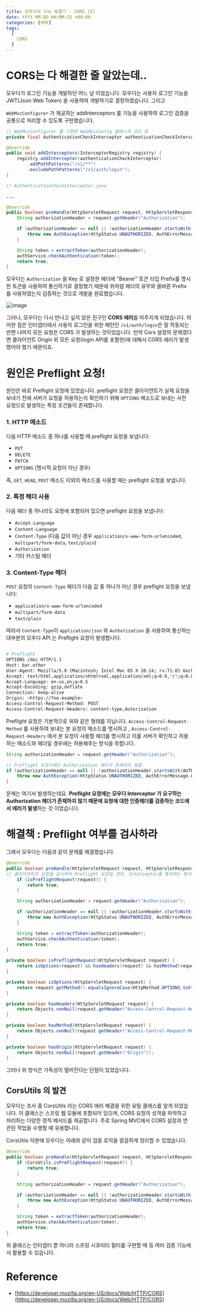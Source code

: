 ```yaml
---
title: 모우다의 이슈 해결기 - CORS (2)
date: YYYY-MM-DD HH:MM:SS +09:00
categories: [테바]
tags:
  [
    CORS
  ]
---
```


# CORS는 다 해결한 줄 알았는데..

모우다가 로그인 기능을 개발하던 어느 날 이었습니다. 모우다는 사용자 로그인 기능을 JWT(Json Web Token) 을 사용하여 개발하기로 결정하였습니다. 그리고

`WebMvcConfigurer` 가 제공하는 addInterceptors 를 기능을 사용하여 로그인 검증을 공통으로 처리할 수 있도록 구현했습니다.

```java
// WebMvcConfigurer 를 구현한 WebMvcConfig 클래스의 코드 중
private final AuthenticationCheckInterceptor authenticationCheckInterceptor;

@Override
public void addInterceptors(InterceptorRegistry registry) {
    registry.addInterceptor(authenticationCheckInterceptor)
        .addPathPatterns("/v1/**")
        .excludePathPatterns("/v1/auth/login");
}


```

```java
// AuthenticationCheckInterceptor.java

...

@Override
public boolean preHandle(HttpServletRequest request, HttpServletResponse response, Object handler) {
	String authorizationHeader = request.getHeader("Authorization");

	if (authorizationHeader == null || !authorizationHeader.startsWith(AUTHORIZATION_PREFIX)) {
		throw new AuthException(HttpStatus.UNAUTHORIZED, AuthErrorMessage.UNAUTHORIZED);
	}

	String token = extractToken(authorizationHeader);
	authService.checkAuthentication(token);
	return true;
}

```

모우다는 `Authorization` 을 Key 로 설정한 헤더에 "Bearer” 토큰 타입 Prefix를 명시한 토큰을 사용하여 통신하기로 결정했기 때문에 위처럼 헤더의 유무와 올바른 Prefix 를 사용하였는지 검증하는 것으로 개발을 완료했습니다.

![image](https://github.com/user-attachments/assets/8bd8cbab-4743-469a-8af1-7006be1b5d71)


그러나, 모우다는 다시 만나고 싶지 않은 친구인 **CORS 에러**를 마주치게 되었습니다. 의아한 점은 인터셉터에서 사용자 로그인을 위한 패턴인 `/v1/auth/login`은 잘 작동되는 반면 나머지 모든 요청은 CORS 가 발생하는 것이었습니다. 만약 Cors 설정의 문제였다면 클라이언트 Origin 외 모든 요청(login API를 포함한)에 대해서 CORS 에러가 발생했어야 했기 때문이죠.

# 원인은 Preflight 요청!

원인은 바로 Preflight 요청에 있었습니다. preflight 요청은 클라이언트가 실제 요청을 보내기 전에 서버가 요청을 허용하는지 확인하기 위해 `OPTIONS` 메소드로 보내는 사전 요청으로 발생하는 특정 조건들이 존재합니다.

### 1. HTTP 메소드

다음 HTTP 메소드 중 하나를 사용할 때 preflight 요청을 보냅니다:

-   `PUT`
-   `DELETE`
-   `PATCH`
-   `OPTIONS` (명시적 요청이 아닌 경우)

즉, `GET`, `HEAD`, `POST` 메소드 이외의 메소드를 사용할 때는 preflight 요청을 보냅니다.

### 2. 특정 헤더 사용

다음 헤더 중 하나라도 요청에 포함되어 있으면 preflight 요청을 보냅니다:

-   `Accept-Language`
-   `Content-Language`
-   `Content-Type` (다음 값이 아닌 경우 `application/x-www-form-urlencoded`, `multipart/form-data`, `text/plain`)
-   `Authorization`
-   기타 커스텀 헤더

### 3. Content-Type 헤더

`POST` 요청의 `Content-Type` 헤더가 다음 값 중 하나가 아닌 경우 preflight 요청을 보냅니다:

-   `application/x-www-form-urlencoded`
-   `multipart/form-data`
-   `text/plain`

따라서 `Content-Type`이 `application/json` 와 `Authorization` 을 사용하여 통신하는 대부분의 모우다 API 는 Preflight 요청이 발생합니다.

```bash

# Preflight
OPTIONS /doc HTTP/1.1
Host: bar.other
User-Agent: Mozilla/5.0 (Macintosh; Intel Mac OS X 10.14; rv:71.0) Gecko/20100101 Firefox/71.0
Accept: text/html,application/xhtml+xml,application/xml;q=0.9,*/*;q=0.8
Accept-Language: en-us,en;q=0.5
Accept-Encoding: gzip,deflate
Connection: keep-alive
Origin: <https://foo.example>
Access-Control-Request-Method: POST
Access-Control-Request-Headers: content-type,Autorization

```

Preflight 요청은 기본적으로 위와 같은 형태를 지닙니다. `Access-Control-Request-Method` 를 사용하여 보내는 본 요청의 메소드를 명시하고 , `Access-Control-Request-Headers` 에서 본 요청이 사용할 헤더를 명시하고 이를 서버가 확인하고 허용하는 메소드와 헤더일 경우에는 허용해주는 방식을 취합니다.

```java
String authorizationHeader = request.getHeader("Authorization");

// Preflight 요청시에는 Authorization 헤더가 존재하지 않음
if (authorizationHeader == null || !authorizationHeader.startsWith(AUTHORIZATION_PREFIX)) {
    throw new AuthException(HttpStatus.UNAUTHORIZED, AuthErrorMessage.UNAUTHORIZED);
}

```

문제는 여기서 발생하는데요. **Preflight 요청에는 모우다 Interceptor 가 요구하는 Authorization 헤더가 존재하지 않기 때문에 요청에 대한 인증헤더를 검증하는 코드에서 에러가 발생**하는 것 이었습니다.

# 해결책 : Preflight 여부를 검사하라

그래서 모우다는 다음과 같이 문제를 해결했습니다.

```java
@Override
public boolean preHandle(HttpServletRequest request, HttpServletResponse response, Object handler) {
// 클라이언트의 요청을 검사하여 Preflight 요청일 경우, Interceptor를 통과하는 방식
    if (isPreflightRequest(request)) {
        return true;
    }

    String authorizationHeader = request.getHeader("Authorization");

    if (authorizationHeader == null || !authorizationHeader.startsWith(AUTHORIZATION_PREFIX)) {
        throw new AuthException(HttpStatus.UNAUTHORIZED, AuthErrorMessage.UNAUTHORIZED);
    }

    String token = extractToken(authorizationHeader);
    authService.checkAuthentication(token);
    return true;
}

private boolean isPreflightRequest(HttpServletRequest request) {
    return isOptions(request) && hasHeaders(request) && hasMethod(request) && hasOrigin(request);
}

private boolean isOptions(HttpServletRequest request) {
    return request.getMethod().equalsIgnoreCase(HttpMethod.OPTIONS.toString());
}

private boolean hasHeaders(HttpServletRequest request) {
    return Objects.nonNull(request.getHeader("Access-Control-Request-Headers"));
}

private boolean hasMethod(HttpServletRequest request) {
    return Objects.nonNull(request.getHeader("Access-Control-Request-Method"));
}

private boolean hasOrigin(HttpServletRequest request) {
    return Objects.nonNull(request.getHeader("Origin"));
}

```

그러나 위 방식은 가독성이 떨어진다는 단점이 있었습니다.

## CorsUtils 의 발견

모우다는 조사 중 CorsUtils 라는 CORS 에러 해결을 위한 유틸 클래스를 알게 되었습니다. 이 클래스는 스프링 웹 모듈에 포함되어 있으며, CORS 요청의 성격을 파악하고 처리하는 다양한 정적 메서드를 제공합니다. 주로 Spring MVC에서 CORS 설정과 연관된 작업을 수행할 때 유용합니다.

CorsUtils 덕분에 모우다는 아래와 같이 검증 로직을 깔끔하게 정리할 수 있었습니다.

```java
@Override
public boolean preHandle(HttpServletRequest request, HttpServletResponse response, Object handler) {
	if (CorsUtils.isPreFlightRequest(request)) {
		return true;
	}

	String authorizationHeader = request.getHeader("Authorization");

	if (authorizationHeader == null || !authorizationHeader.startsWith(AUTHORIZATION_PREFIX)) {
		throw new AuthException(HttpStatus.UNAUTHORIZED, AuthErrorMessage.UNAUTHORIZED);
	}

	String token = extractToken(authorizationHeader);
	authService.checkAuthentication(token);
	return true;
}

```

위 클래스는 인터셉터 뿐 아니라 스프링 시큐리티 필터를 구현할 때 등 여러 검증 기능에서 활용할 수 있습니다.

# Reference

-   [https://developer.mozilla.org/en-US/docs/Web/HTTP/CORS](https://developer.mozilla.org/en-US/docs/Web/HTTP/CORS)

